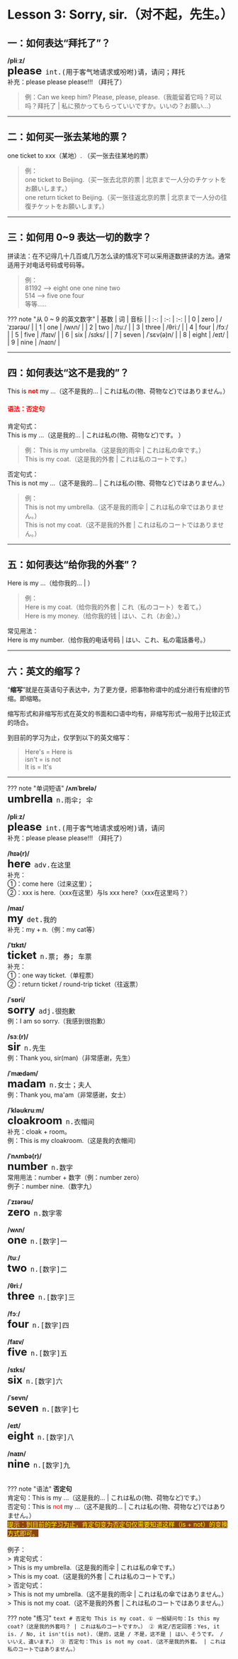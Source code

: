 # Lesson 3: Sorry, sir.（对不起，先生。）

## 一：如何表达“拜托了”？

**/pliːz/**<br>
<font size=5>**please**</font>&nbsp;&nbsp;<font size=4>`int.(用于客气地请求或吩咐)请，请问；拜托`</font><br>
补充：please please please!!! （拜托了）<br>

> 例：Can we keep him? Please, please, please.（我能留着它吗？可以吗？拜托了 | 私に預かってもらっていいですか。いいの？お願い…）<br>


---
## 二：如何买一张去某地的票？

one ticket to xxx（某地）. （买一张去往某地的票）

> 例：<br>
> one ticket to Beijing.（买一张去北京的票 | 北京まで一人分のチケットをお願いします。）<br>
> one return ticket to Beijing.（买一张往返北京的票 | 北京まで一人分の往復チケットをお願いします。）<br>


---
## 三：如何用 0~9 表达一切的数字？

拼读法：在不记得几十几百或几万怎么读的情况下可以采用逐数拼读的方法。通常适用于对电话号码或号码等。
> 例：<br>
> 81192 --> eight one one nine two<br>
> 514 --> five one four<br>
> 等等.....

??? note "从 0 ~ 9 的英文数字"
    | 基数 | 词 | 音标 |
    | :-: | :-: | :-: |
    | 0 | zero | /ˈzɪərəʊ/ |
    | 1 | one | /wʌn/ |
    | 2 | two | /tuː/ |
    | 3 | three | /θriː/ |
    | 4 | four | /fɔː/ |
    | 5 | five | /faɪv/ |
    | 6 | six | /sɪks/ |
    | 7 | seven | /ˈsɛv(ə)n/ |
    | 8 | eight | /eɪt/ |
    | 9 | nine | /naɪn/ |


---
## 四：如何表达“这不是我的”？

This is <font color=red>**not**</font> my ...（这不是我的... | これは私の(物、荷物など)ではありません。）


#### <font color=red>语法：否定句</font>
肯定句式：<br>
This is my ...（这是我的... | これは私の(物、荷物など)です。
）<br>
> 例：
> This is my umbrella.（这是我的雨伞 | これは私の傘です。）<br>
> This is my coat.（这是我的外套 | これは私のコートです。）<br>


否定句式：<br>
This is not my ...（这不是我的... | これは私の(物、荷物など)ではありません。）<br>
> 例：<br>
> This is not my umbrella.（这不是我的雨伞 | これは私の傘ではありません。）<br>
> This is not my coat.（这不是我的外套 | これは私のコートではありません。）<br>


---
## 五：如何表达“给你我的外套”？

Here is my ...（给你我的... | ）<br>
> 例：<br>
> Here is my coat.（给你我的外套 | これ（私のコート）を着て。）<br>
> Here is my money.（给你我的钱 | はい、これ（お金）。）<br>


常见用法：<br>
Here is my number.（给你我的电话号码 | はい、これ、私の電話番号。）<br>


---
## 六：英文的缩写？

“**缩写**”就是在英语句子表达中，为了更方便，把事物称谓中的成分进行有规律的节缩。即缩略。<br>

缩写形式和非缩写形式在英文的书面和口语中均有，非缩写形式一般用于比较正式的场合。<br>

到目前的学习为止，仅学到以下的英文缩写：<br>
> Here's = Here is<br>
> isn't = is not<br>
> It is = It's<br>


---
??? note "单词短语"
    **/ʌmˈbrelə/**<br>
    <font size=5>**umbrella**</font>&nbsp;&nbsp;<font size=4>`n.雨伞; 伞`</font><br>
    <br>
    **/pliːz/**<br>
    <font size=5>**please**</font>&nbsp;&nbsp;<font size=4>`int.(用于客气地请求或吩咐)请，请问`</font><br>
    补充：please please please!!! （拜托了）<br>
    <br>
    **/hɪə(r)/**<br>
    <font size=5>**here**</font>&nbsp;&nbsp;<font size=4>`adv.在这里`</font><br>
    补充：<br>
    ①：come here（过来这里）；<br>
    ②：xxx is here.（xxx在这里）与Is xxx here?（xxx在这里吗？）<br>
    <br>
    **/maɪ/**<br>
    <font size=5>**my**</font>&nbsp;&nbsp;<font size=4>`det.我的`</font><br>
    补充：my + n.（例：my cat等）<br>
    <br>
    **/ˈtɪkɪt/**<br>
    <font size=5>**ticket**</font>&nbsp;&nbsp;<font size=4>`n.票; 券; 车票`</font><br>
    补充：<br>
    ①：one way ticket.（单程票）<br>
    ②：return ticket / round-trip ticket（往返票）<br>
    <br>
    **/ˈsɒri/**<br>
    <font size=5>**sorry**</font>&nbsp;&nbsp;<font size=4>`adj.很抱歉`</font><br>
    例：I am so sorry.（我感到很抱歉）<br>
    <br>
    **/sɜː(r)/**<br>
    <font size=5>**sir**</font>&nbsp;&nbsp;<font size=4>`n.先生`</font><br>
    例：Thank you, sir(man)（非常感谢，先生）<br>
    <br>
    **/ˈmædəm/**<br>
    <font size=5>**madam**</font>&nbsp;&nbsp;<font size=4>`n.女士；夫人`</font><br>
    例：Thank you, ma'am（非常感谢，女士）<br>
    <br>
    **/ˈkləʊkruːm/**<br>
    <font size=5>**cloakroom**</font>&nbsp;&nbsp;<font size=4>`n.衣帽间`</font><br>
    补充：cloak + room。<br>
    例：This is my cloakroom.（这是我的衣帽间）<br>
    <br>
    **/ˈnʌmbə(r)/**<br>
    <font size=5>**number**</font>&nbsp;&nbsp;<font size=4>`n.数字`</font><br>
    常用用法：number + 数字（例：number zero）<br>
    例子：number nine.（数字九）<br>
    <br>
    **/ˈzɪərəʊ/**<br>
    <font size=5>**zero**</font>&nbsp;&nbsp;<font size=4>`n.数字零`</font><br>
    <br>
    **/wʌn/**<br>
    <font size=5>**one**</font>&nbsp;&nbsp;<font size=4>`n.[数字]一`</font><br>
    <br>
    **/tuː/**<br>
    <font size=5>**two**</font>&nbsp;&nbsp;<font size=4>`n.[数字]二`</font><br>
    <br>
    **/θriː/**<br>
    <font size=5>**three**</font>&nbsp;&nbsp;<font size=4>`n.[数字]三`</font><br>
    <br>
    **/fɔː/**<br>
    <font size=5>**four**</font>&nbsp;&nbsp;<font size=4>`n.[数字]四`</font><br>
    <br>
    **/faɪv/**<br>
    <font size=5>**five**</font>&nbsp;&nbsp;<font size=4>`n.[数字]五`</font><br>
    <br>
    **/sɪks/**<br>
    <font size=5>**six**</font>&nbsp;&nbsp;<font size=4>`n.[数字]六`</font><br>
    <br>
    **/ˈsevn/**<br>
    <font size=5>**seven**</font>&nbsp;&nbsp;<font size=4>`n.[数字]七`</font><br>
    <br>
    **/eɪt/**<br>
    <font size=5>**eight**</font>&nbsp;&nbsp;<font size=4>`n.[数字]八`</font><br>
    <br>
    **/naɪn/**<br>
    <font size=5>**nine**</font>&nbsp;&nbsp;<font size=4>`n.[数字]九`</font><br>
    <br>


??? note "语法"
    **否定句**<br>
    肯定句：This is my ...（这是我的... | これは私の(物、荷物など)です。）<br>
    否定句：This is <font color=red>not</font> my ...（这不是我的... | これは私の(物、荷物など)ではありません。）<br>
    <font color=yellow style="background-color: #8B4513">提示：到目前的学习为止，肯定句变为否定句仅需要知道这样（is + not）的变换方式即可。</font><br>
    <br>
    例子：<br>
    > 肯定句式：<br>
    > This is my umbrella.（这是我的雨伞 | これは私の傘です。）<br>
    > This is my coat.（这是我的外套 | これは私のコートです。）<br>
    > 否定句式：<br>
    > This is not my umbrella.（这不是我的雨伞 | これは私の傘ではありません。）<br>
    > This is not my coat.（这不是我的外套 | これは私のコートではありません。）<br>



??? note "练习"
    ```text
    # 否定句
    This is my coat.
    ① 一般疑问句：Is this my coat?（这是我的外套吗？ | これは私のコートですか。）
    ② 肯定/否定回答：Yes, it is. / No, it isn't(is not).（是的，这是 / 不是，这不是 | はい、そうです。 / いいえ、違います。）
    ③ 否定句：This is not my coat.（这不是我的外套。 | これは私のコートではありません。）
    ```
